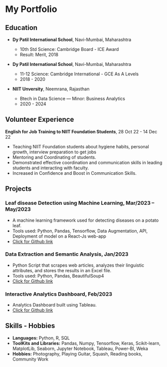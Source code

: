 # My Portfolio

## Education
- **Dy Patil International School**, Navi-Mumbai, Maharashtra
  - 10th Std Science: Cambridge Board - ICE Award
  - Result: Merit, 2018

- **Dy Patil International School**, Navi-Mumbai, Maharashtra
  - 11-12 Science: Cambridge International - GCE As A Levels
  - 2018 - 2020

- **NIIT Unversity**, Neemrana, Rajasthan
  - Btech in Data Science — Minor: Business Analytics
  - 2020 - 2024

## Volunteer Experience
**English for Job Training to NIIT Foundation Students**, 28 Oct 22 - 14 Dec 22
- Teaching NIIT Foundation students about hygiene habits, personal growth, interview preparation to get jobs
- Mentoring and Coordinating of students.
- Demonstrated effective coordination and communication skills in leading students and interacting with faculty.
- Increased in Confidence and Boost in Communication Skills.

## Projects
### Leaf disease Detection using Machine Learning, Mar/2023 – May/2023
- A machine learning framework used for detecting diseases on a potato leaf.
- Tools used: Python, Pandas, Tensorflow, Data Augmentation, API, Deployment of model on a React-Js web-app
- [Click for Github link](https://github.com/OmGholap/Leaf-Disease-Classification)

### Data Extraction and Semantic Analysis, Jan/2023
- Python Script that scrapes web articles, analyzes their linguistic attributes, and stores the results in an Excel file.
- Tools used: Python, Pandas, BeautifulSoup4
- [Click for Github link](https://github.com/OmGholap/Data_Extraction_and_NLP)

### Interactive Analytics Dashboard, Feb/2023
- Analytics Dashboard built using Tableau.
- [Click for Github link](https://github.com/OmGholap/Analytics-Dashboard)

## Skills - Hobbies
- **Languages:** Python, R, SQL
- **ToolKits and Libraries:** Pandas, Numpy, Tensorflow, Keras, Scikit-learn, MatplotLib, Seaborn, Jupyter Notebook, Tableau, Power-BI, Weka
- **Hobbies:** Photography, Playing Guitar, Squash, Reading books, Community Work
